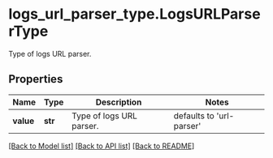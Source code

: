 # logs_url_parser_type.LogsURLParserType

Type of logs URL parser.
## Properties
Name | Type | Description | Notes
------------ | ------------- | ------------- | -------------
**value** | **str** | Type of logs URL parser. | defaults to 'url-parser'

[[Back to Model list]](README.md#documentation-for-models) [[Back to API list]](README.md#documentation-for-api-endpoints) [[Back to README]](README.md)


